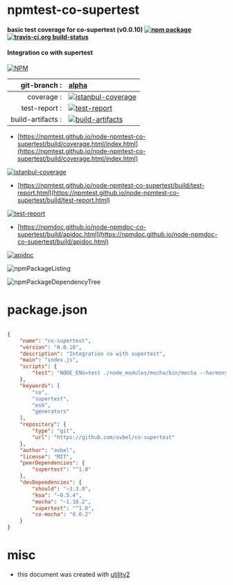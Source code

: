 # npmtest-co-supertest

#### basic test coverage for  co-supertest (v0.0.10)  [![npm package](https://img.shields.io/npm/v/npmtest-co-supertest.svg?style=flat-square)](https://www.npmjs.org/package/npmtest-co-supertest) [![travis-ci.org build-status](https://api.travis-ci.org/npmtest/node-npmtest-co-supertest.svg)](https://travis-ci.org/npmtest/node-npmtest-co-supertest)

#### Integration co with supertest

[![NPM](https://nodei.co/npm/co-supertest.png?downloads=true&downloadRank=true&stars=true)](https://www.npmjs.com/package/co-supertest)

| git-branch : | [alpha](https://github.com/npmtest/node-npmtest-co-supertest/tree/alpha)|
|--:|:--|
| coverage : | [![istanbul-coverage](https://npmtest.github.io/node-npmtest-co-supertest/build/coverage.badge.svg)](https://npmtest.github.io/node-npmtest-co-supertest/build/coverage.html/index.html)|
| test-report : | [![test-report](https://npmtest.github.io/node-npmtest-co-supertest/build/test-report.badge.svg)](https://npmtest.github.io/node-npmtest-co-supertest/build/test-report.html)|
| build-artifacts : | [![build-artifacts](https://npmtest.github.io/node-npmtest-co-supertest/glyphicons_144_folder_open.png)](https://github.com/npmtest/node-npmtest-co-supertest/tree/gh-pages/build)|

- [https://npmtest.github.io/node-npmtest-co-supertest/build/coverage.html/index.html](https://npmtest.github.io/node-npmtest-co-supertest/build/coverage.html/index.html)

[![istanbul-coverage](https://npmtest.github.io/node-npmtest-co-supertest/build/screenCapture.buildCi.browser.%252Ftmp%252Fbuild%252Fcoverage.lib.html.png)](https://npmtest.github.io/node-npmtest-co-supertest/build/coverage.html/index.html)

- [https://npmtest.github.io/node-npmtest-co-supertest/build/test-report.html](https://npmtest.github.io/node-npmtest-co-supertest/build/test-report.html)

[![test-report](https://npmtest.github.io/node-npmtest-co-supertest/build/screenCapture.buildCi.browser.%252Ftmp%252Fbuild%252Ftest-report.html.png)](https://npmtest.github.io/node-npmtest-co-supertest/build/test-report.html)

- [https://npmdoc.github.io/node-npmdoc-co-supertest/build/apidoc.html](https://npmdoc.github.io/node-npmdoc-co-supertest/build/apidoc.html)

[![apidoc](https://npmdoc.github.io/node-npmdoc-co-supertest/build/screenCapture.buildCi.browser.%252Ftmp%252Fbuild%252Fapidoc.html.png)](https://npmdoc.github.io/node-npmdoc-co-supertest/build/apidoc.html)

![npmPackageListing](https://npmtest.github.io/node-npmtest-co-supertest/build/screenCapture.npmPackageListing.svg)

![npmPackageDependencyTree](https://npmtest.github.io/node-npmtest-co-supertest/build/screenCapture.npmPackageDependencyTree.svg)



# package.json

```json

{
    "name": "co-supertest",
    "version": "0.0.10",
    "description": "Integration co with supertest",
    "main": "index.js",
    "scripts": {
        "test": "NODE_ENV=test ./node_modules/mocha/bin/mocha --harmony"
    },
    "keywords": [
        "co",
        "supertest",
        "es6",
        "generators"
    ],
    "repository": {
        "type": "git",
        "url": "https://github.com/avbel/co-supertest"
    },
    "author": "avbel",
    "license": "MIT",
    "peerDependencies": {
        "supertest": "^1.0"
    },
    "devDependencies": {
        "should": "~3.3.0",
        "koa": "~0.5.4",
        "mocha": "~1.18.2",
        "supertest": "^1.0",
        "co-mocha": "0.0.2"
    }
}
```



# misc
- this document was created with [utility2](https://github.com/kaizhu256/node-utility2)
